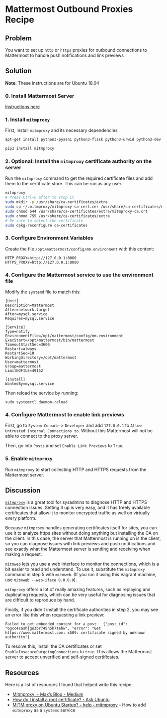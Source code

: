 # Mattermost Outbound Proxies Recipe

## Problem
You want to set up `http` or `https` proxies for outbound connections to Mattermost to handle push notifications and link previews

## Solution

**Note:** These instructions are for Ubuntu 18.04

### 0. Install Mattermost Server

[Instructions here](https://docs.mattermost.com/install/install-ubuntu-1804.html)

### 1. Install `mitmproxy`

First, install `mitmproxy` and its necessary dependencies

```bash
apt-get install python3-pyasn1 python3-flask python3-urwid python3-dev libxml2-dev libxslt-dev libffi-dev python3-pip

pip3 install mitmproxy
```

### 2. **Optional:** Install the `mitmproxy` certificate authority on the server

Run the `mitmproxy` command to get the required certificate files and add them to the certificate store. This can be run as any user.

```bash
mitmproxy
# Press Ctrl+C after to stop it
sudo mkdir -p /usr/share/ca-certificates/extra
sudo cp ~/.mitmproxy/mitmproxy-ca-cert.cer /usr/share/ca-certificates/extra/mitmproxy-ca.crt
sudo chmod 644 /usr/share/ca-certificates/extra/mitmproxy-ca.crt
sudo chmod 755 /usr/share/ca-certificates/extra
# Be sure to select the certificate
sudo dpkg-reconfigure ca-certificates
```

### 3. Configure Environment Variables

Create the file `/opt/mattermost/config/mm.environment` with this content:

```
HTTP_PROXY=http://127.0.0.1:8080
HTTPS_PROXY=http://127.0.0.1:8080
```

### 4. Configure the Mattermost service to use the environment file

Modify the `systemd` file to match this:

```
[Unit]
Description=Mattermost
After=network.target
After=mysql.service
Requires=mysql.service

[Service]
Type=notify
EnvironmentFile=/opt/mattermost/config/mm.environment
ExecStart=/opt/mattermost/bin/mattermost
TimeoutStartSec=3600
Restart=always
RestartSec=10
WorkingDirectory=/opt/mattermost
User=mattermost
Group=mattermost
LimitNOFILE=49152

[Install]
WantedBy=mysql.service
```

Then reload the service by running:

```
sudo systemctl daemon-reload
```

### 4. Configure Mattermost to enable link previews

First, go to `System Console` > `Developer` and add `127.0.0.1` to `Allow Untrusted Internal Connections to`. Without this Mattermost will not be able to connect to the proxy server.

Then, go into `Posts` and set `Enable Link Previews` to `True`.

### 5. Enable `mitmproxy`

Run `mitmproxy` to start collecting HTTP and HTTPS requests from the Mattermost server.

## Discussion

[`mitmproxy`](https://mitmproxy.org/) is a great tool for sysadmins to diagnose HTTP and HTTPS connection issues. Setting it up is very easy, and it has freely available certificates that allow it to monitor encrypted traffic as well on virtually every platform.

Because `mitmproxy` handles generating certificates itself for sites, you can use it to analyze https sites without doing anything but installing the CA on the client. In this case, the server that Mattermost is running on is the client, so you can diagnose issues with link previews and push notifications and see exactly what the Mattermost server is sending and receiving when making a request.

`mitmweb` lets you use a web interface to monitor the connections, which is a bit easier to read and understand. To use it, substitute the `mitmproxy` command in step 5 with `mitmweb`. (If you run it using this Vagrant machine, use `mitmweb --web-iface 0.0.0.0`).

`mitmproxy` offers a lot of really amazing features, such as replaying and duplicating requests, which can be very useful for diagnosing issues that are difficult to reproduce by hand.

Finally, if you didn't install the certificate authorities in step 2, you may see an error like this when requesting a link preview:

```
Failed to get embedded content for a post	{"post_id": "6gcc4sashjgo3br749h5k7tehw", "error": "Get https://www.mattermost.com: x509: certificate signed by unknown authority"}
```

To resolve this, install the CA certificates or set `EnableInsecureOutgoingConnections` to `true`. This allows the Mattermost server to accept unverified and self-signed certificates.

## Resources
Here is a list of resources I found that helped write this recipe:

- [Mitmproxy: - Max’s Blog - Medium](https://medium.com/max-greenwalds-blog/mitmproxy-your-d-i-y-private-eye-864c08f84736)
- [How do I install a root certificate? - Ask Ubuntu](https://askubuntu.com/questions/73287/how-do-i-install-a-root-certificate/94861#94861)
- [MITM proxy on Ubuntu Startup? - help - mitmproxy](https://discourse.mitmproxy.org/t/mitm-proxy-on-ubuntu-startup/943/2) - How to add `mitmproxy` as a `systems` service
